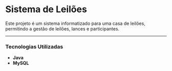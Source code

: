 # Sistema de Leilões

Este projeto é um sistema informatizado para uma casa de leilões, permitindo a gestão de leilões, lances e participantes.

---

### Tecnologias Utilizadas

* **Java**
* **MySQL**